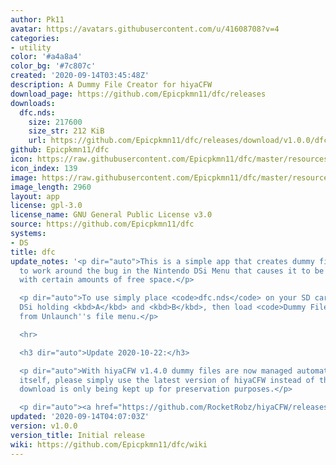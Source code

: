 ```yaml
---
author: Pk11
avatar: https://avatars.githubusercontent.com/u/41608708?v=4
categories:
- utility
color: '#a4a8a4'
color_bg: '#7c807c'
created: '2020-09-14T03:45:48Z'
description: A Dummy File Creator for hiyaCFW
download_page: https://github.com/Epicpkmn11/dfc/releases
downloads:
  dfc.nds:
    size: 217600
    size_str: 212 KiB
    url: https://github.com/Epicpkmn11/dfc/releases/download/v1.0.0/dfc.nds
github: Epicpkmn11/dfc
icon: https://raw.githubusercontent.com/Epicpkmn11/dfc/master/resources/icon.png
icon_index: 139
image: https://raw.githubusercontent.com/Epicpkmn11/dfc/master/resources/banner.png
image_length: 2960
layout: app
license: gpl-3.0
license_name: GNU General Public License v3.0
source: https://github.com/Epicpkmn11/dfc
systems:
- DS
title: dfc
update_notes: '<p dir="auto">This is a simple app that creates dummy files for hiyaCFW
  to work around the bug in the Nintendo DSi Menu that causes it to be unable to load
  with certain amounts of free space.</p>

  <p dir="auto">To use simply place <code>dfc.nds</code> on your SD card, boot your
  DSi holding <kbd>A</kbd> and <kbd>B</kbd>, then load <code>Dummy File Creator</code>
  from Unlaunch''s file menu.</p>

  <hr>

  <h3 dir="auto">Update 2020-10-22:</h3>

  <p dir="auto">With hiyaCFW v1.4.0 dummy files are now managed automatically by hiyaCFW
  itself, please simply use the latest version of hiyaCFW instead of this tool. This
  download is only being kept up for preservation purposes.</p>

  <p dir="auto"><a href="https://github.com/RocketRobz/hiyaCFW/releases">https://github.com/RocketRobz/hiyaCFW/releases</a></p>'
updated: '2020-09-14T04:07:03Z'
version: v1.0.0
version_title: Initial release
wiki: https://github.com/Epicpkmn11/dfc/wiki
---
```

